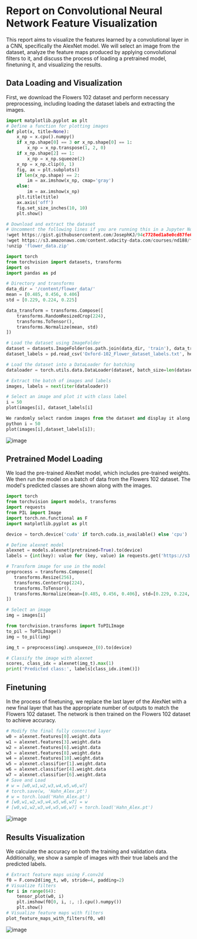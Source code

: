 # Report on Convolutional Neural Network Feature Visualization
This report aims to visualize the features learned by a convolutional layer in a CNN, specifically the AlexNet model. We will select an image from the dataset, analyze the feature maps produced by applying convolutional filters to it, and discuss the process of loading a pretrained model, finetuning it, and visualizing the results.
## Data Loading and Visualization
First, we download the Flowers 102 dataset and perform necessary preprocessing, including loading the dataset labels and extracting the images.
```python
import matplotlib.pyplot as plt
# Define a function for plotting images
def plot(x, title=None):
    x_np = x.cpu().numpy()
    if x_np.shape[0] == 3 or x_np.shape[0] == 1:
        x_np = x_np.transpose(1, 2, 0)
    if x_np.shape[2] == 1:
        x_np = x_np.squeeze(2)
    x_np = x_np.clip(0, 1)
    fig, ax = plt.subplots()
    if len(x_np.shape) == 2:
        im = ax.imshow(x_np, cmap='gray')
    else:
        im = ax.imshow(x_np)
    plt.title(title)
    ax.axis('off')
    fig.set_size_inches(10, 10)
    plt.show()

# Download and extract the dataset
# Uncomment the following lines if you are running this in a Jupyter Notebook
!wget https://gist.githubusercontent.com/JosephKJ/94c7728ed1a8e0cd87fe6a029769cde1/raw/403325f5110cb0f3099734c5edb9f457539c77e9/Oxford-102_Flower_dataset_labels.txt
!wget https://s3.amazonaws.com/content.udacity-data.com/courses/nd188/flower_data.zip
!unzip 'flower_data.zip'

import torch
from torchvision import datasets, transforms
import os
import pandas as pd

# Directory and transforms
data_dir = '/content/flower_data/'
mean = [0.485, 0.456, 0.406]
std = [0.229, 0.224, 0.225]

data_transform = transforms.Compose([
    transforms.RandomResizedCrop(224),
    transforms.ToTensor(),
    transforms.Normalize(mean, std)
])

# Load the dataset using ImageFolder
dataset = datasets.ImageFolder(os.path.join(data_dir, 'train'), data_transform)
dataset_labels = pd.read_csv('Oxford-102_Flower_dataset_labels.txt', header=None)[0].str.replace("'", "").str.strip()

# Load the dataset into a DataLoader for batching
dataloader = torch.utils.data.DataLoader(dataset, batch_size=len(dataset), shuffle=False) 

# Extract the batch of images and labels
images, labels = next(iter(dataloader))

# Select an image and plot it with class label
i = 50
plot(images[i], dataset_labels[i]

We randomly select random images from the dataset and display it along with its corresponding label.
python i = 50
plot(images[i],dataset_labels[i]);
```
![image](https://github.com/Theflawlessone/Data-Science/assets/142954344/7d6949de-b242-414d-b5d8-421852b47f03)



## Pretrained Model Loading
We load the pre-trained AlexNet model, which includes pre-trained weights. We then run the model on a batch of data from the Flowers 102 dataset. The model's predicted classes are shown along with the images.
```python
import torch
from torchvision import models, transforms
import requests
from PIL import Image
import torch.nn.functional as F
import matplotlib.pyplot as plt

device = torch.device('cuda' if torch.cuda.is_available() else 'cpu')

# Define alexnet model
alexnet = models.alexnet(pretrained=True).to(device)
labels = {int(key): value for (key, value) in requests.get('https://s3.amazonaws.com/mlpipes/pytorch-quick-start/labels.json').json().items()}

# Transform image for use in the model
preprocess = transforms.Compose([
   transforms.Resize(256),
   transforms.CenterCrop(224),
   transforms.ToTensor(),
   transforms.Normalize(mean=[0.485, 0.456, 0.406], std=[0.229, 0.224, 0.225])
])

# Select an image
img = images[i]

from torchvision.transforms import ToPILImage
to_pil = ToPILImage()
img = to_pil(img) 

img_t = preprocess(img).unsqueeze_(0).to(device)

# Classify the image with alexnet
scores, class_idx = alexnet(img_t).max(1)
print('Predicted class:', labels[class_idx.item()])
```

## Finetuning
In the process of finetuning, we replace the last layer of the AlexNet with a new final layer that has the appropriate number of outputs to match the Flowers 102 dataset. The network is then trained on the Flowers 102 dataset to achieve accuracy.
```python
# Modify the final fully connected layer
w0 = alexnet.features[0].weight.data
w1 = alexnet.features[3].weight.data
w2 = alexnet.features[6].weight.data
w3 = alexnet.features[8].weight.data
w4 = alexnet.features[10].weight.data
w5 = alexnet.classifier[1].weight.data
w6 = alexnet.classifier[4].weight.data
w7 = alexnet.classifier[6].weight.data
# Save and Load
# w = [w0,w1,w2,w3,w4,w5,w6,w7]
# torch.save(w, 'Hahn_Alex.pt')
# w = torch.load('Hahn_Alex.pt')
# [w0,w1,w2,w3,w4,w5,w6,w7] = w
# [w0,w1,w2,w3,w4,w5,w6,w7] = torch.load('Hahn_Alex.pt')
```
![image](https://github.com/Theflawlessone/Data-Science/assets/142954344/43d9d188-67aa-47b8-8c24-cb22bb71d243)

## Results Visualization
We calculate the accuracy on both the training and validation data. Additionally, we show a sample of images with their true labels and the predicted labels.
```python
# Extract feature maps using F.conv2d
f0 = F.conv2d(img_t, w0, stride=4, padding=2)
# Visualize filters
for i in range(64):
    tensor_plot(w0, i)
    plt.imshow(f0[0, i, :, :].cpu().numpy())
    plt.show()
# Visualize feature maps with filters
plot_feature_maps_with_filters(f0, w0)
```
![image](https://github.com/Theflawlessone/Data-Science/assets/142954344/de744ae7-8144-40f3-bf75-32cd4742534f)
